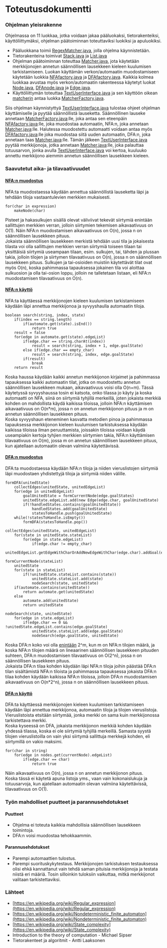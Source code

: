 # Toteutusdokumentti  

### Ohjelman yleisrakenne  
Ohjelmassa on 11 luokkaa, jotka voidaan jakaa pääluokaksi, tietorakenteiksi, käyttöliittymäksi, ohjelman päätoiminnan toteuttaviksi luokiksi ja apuluokiksi.  

* Pääluokkana toimii [RegexMatcher.java](https://github.com/Jeeses313/RegexMatcher/blob/master/src/main/java/regexmatcher/RegexMatcher.java), jolla ohjelma käynnistetään.  
* Tietorakenteina toimivat [Stack.java](https://github.com/Jeeses313/RegexMatcher/blob/master/src/main/java/regexmatcher/domain/Stack.java) ja [List.java](https://github.com/Jeeses313/RegexMatcher/blob/master/src/main/java/regexmatcher/domain/List.java)  
* Ohjelman päätoiminnan toteuttaa [Matcher.java](https://github.com/Jeeses313/RegexMatcher/blob/master/src/main/java/regexmatcher/util/Matcher.java), jota käytetään merkkijonojen annetun säännöllisen lausekkeen kieleen 
kuulumisen tarkistamiseen. Luokan käyttämän verkon/automaatin muodostamiseen käytetään luokkia [NFAfactory.java](https://github.com/Jeeses313/RegexMatcher/blob/master/src/main/java/regexmatcher/util/NFAfactory.java) ja 
[DFAfactory.java](https://github.com/Jeeses313/RegexMatcher/blob/master/src/main/java/regexmatcher/util/DFAfactory.java). Kaikkia kolmea luokkaa avustaa myös verkon/automaatin rakenteessa käytetyt luokat 
[Node.java](https://github.com/Jeeses313/RegexMatcher/blob/master/src/main/java/regexmatcher/domain/Node.java), [DFAnode.java](https://github.com/Jeeses313/RegexMatcher/blob/master/src/main/java/regexmatcher/domain/DFAnode.java) ja 
[Edge.java](https://github.com/Jeeses313/RegexMatcher/blob/master/src/main/java/regexmatcher/domain/Edge.java).  
* Käyttöliittymän toteuttaa [TextUserInterface.java](https://github.com/Jeeses313/RegexMatcher/blob/master/src/main/java/regexmatcher/ui/TextUserInterface.java) ja 
sen käyttöön oikean [matcherin](https://github.com/Jeeses313/RegexMatcher/blob/master/src/main/java/regexmatcher/util/Matcher.java) antaa luokka 
[MatcherFactory.java](https://github.com/Jeeses313/RegexMatcher/blob/master/src/main/java/regexmatcher/util/MatcherFactory.java).  

Siis ohjelman käynnistyttyä [TextUserInterface.java](https://github.com/Jeeses313/RegexMatcher/blob/master/src/main/java/regexmatcher/ui/TextUserInterface.java) tulostaa ohjeet ohjelman käyttämiselle ja pyytää säännöllistä lauseketta. Säännöllinen lauseke 
annetaan [MatcherFactory.java](https://github.com/Jeeses313/RegexMatcher/blob/master/src/main/java/regexmatcher/util/MatcherFactory.java):lle, joka antaa sen eteenpäin [NFAfactory.java](https://github.com/Jeeses313/RegexMatcher/blob/master/src/main/java/regexmatcher/util/NFAfactory.java):lle, 
joka muodostaa automaatin, NFA:n, joka annetaan [Matcher.java](https://github.com/Jeeses313/RegexMatcher/blob/master/src/main/java/regexmatcher/util/Matcher.java):lle. Halutessa muodostettu automaatti voidaan antaa myös 
[DFAfactory.java](https://github.com/Jeeses313/RegexMatcher/blob/master/src/main/java/regexmatcher/util/DFAfactory.java):lle joka muodostaa siitä uuden automaatin, DFA:n, joka annetaan taas [Matcher.java](https://github.com/Jeeses313/RegexMatcher/blob/master/src/main/java/regexmatcher/util/Matcher.java):lle. 
Tämän jälkeen [TextUserInterface.java](https://github.com/Jeeses313/RegexMatcher/blob/master/src/main/java/regexmatcher/ui/TextUserInterface.java) pyytää merkkijonoja, jotka annetaan [Matcher.java](https://github.com/Jeeses313/RegexMatcher/blob/master/src/main/java/regexmatcher/util/Matcher.java):lle, joka 
palauttaa totuusarvon, jonka avulla [TextUserInterface.java](https://github.com/Jeeses313/RegexMatcher/blob/master/src/main/java/regexmatcher/ui/TextUserInterface.java) voi kertoa, kuuluuko annettu merkkijono aiemmin annetun säännöllisen lausekkeen kieleen.

### Saavutetut aika- ja tilavaativuudet  

#### [NFA:n muodostus](https://github.com/Jeeses313/RegexMatcher/blob/master/src/main/java/regexmatcher/util/NFAfactory.java)  
NFA:ta muodostaessa käydään annettua säännöllistä lauseketta läpi ja tehdään tiloja vastaantulevien merkkien mukaisesti.  
```
for(char in expression)
	makeNode(char)
```  
Pisteet ja hakasulkujen sisällä olevat väliviivat tekevät siirtymiä enintään sallittujen merkkien verran, jolloin siirtymien tekemisen aikavaativuus on O(1). Näin NFA:n muodostamisen aikavaativuus on O(n), jossa n on säännöllisen lausekkeen pituus.  
Jokaista säännöllisen lausekkeen merkistä tehdään uusi tila ja jokaisesta tilasta voi olla sallittujen merkkien verran siirtymiä toiseen tilaan tai yksittäisiä siirtymiä useampaan tilaan, esim. sulkujen, tai, tähden ja plussan takia, jolloin tilojen ja siirtymen tilavaativuus on O(n), jossa n on säännöllisen lausekkeen pituus. 
Sulkujen ja tai-osioiden muistiin käytettävät tilat ovat myös O(n), koska pahimmassa tapauksessa jokainen tila voi aloittaa sulkuosion ja olla tai-osion loppu, jolloin ne talletetaan listaan, eli NFA:n muodostamisen tilavaativuus on O(n).  

#### [NFA:n käyttö](https://github.com/Jeeses313/RegexMatcher/blob/master/src/main/java/regexmatcher/util/Matcher.java)  
NFA:ta käyttäessä merkkijonojen kieleen kuulumisen tarkistamiseen käydään läpi annettua merkkijonoa ja syvyyshaulla automaatin tiloja.  
```
boolean search(string, index, state)
	if(index == string.length)
		if(automate.get(state).isEnd())
			return true
	result = false
	for(edge in automate.get(state).edgeList)
		if(edge.char == string.charAt(index))
			result = search(string, index + 1, edge.goalState)
		else if(edge.char == empty_char)
			result = search(string, index, edge.goalState)
		if(result)
			break
	return result
```  
Koska haussa käydään kaikki annetun merkkijonon kirjaimet ja pahimmassa tapauksessa kaikki automaatin tilat, jotka on muodostettu annetun säännöllisen lausekkeen mukaan, aikavaativuus voisi olla O(n+m). 
Tässä käytetyssä syvyyshaussa tosin ei katsota, onko tilassa jo käyty ja koska automaatti on NFA, siinä on siirtymiä tyhjillä merkeillä, joten jokaista merkkiä kohden on mahdollista käydä kaikissa tiloissa, jolloin NFA:n käyttämisen 
aikavaativuus on O(n*m), jossa n on annetun merkkijonon pituus ja m on annetun säännöllisen lausekkeen pituus.  
Koska syvyyshaun eteneminen kasvatta metodien pinoa ja pahimmassa tapauksessa merkkijonon kieleen kuulumisen tarkistuksessa käydään kaikissa tiloissa ilman peruuttamista, joissakin tiloissa voidaan käydä useampiakin kertoja 
tyhjien merkkien siirtymien takia, NFA:n käyttämisen tilavaativuus on O(m), jossa m on annetun säännöllisen lausekkeen pituus, kun ajatellaan automaatin olevan valmiina käytettävissä.

#### [DFA:n muodostus](https://github.com/Jeeses313/RegexMatcher/blob/master/src/main/java/regexmatcher/util/DFAfactory.java)  
DFA:ta muodostaessa käydään NFA:n tiloja ja niiden vieruslistojen siirtymiä läpi muodostaen yhdistettyjä tiloja ja siirtymiä niiden välille.  
```
formDFA(unitedState)
	collectEdges(unitedState, unitedEdgeList)
	for(edge in unitedEdgeList)
		goalUnitedState = formCurrentNode(edge.goalStates)
		unitedState.edgeList.add(new Edge(edge.char, goalUnitedState)
		if(!handledStates.contains(goalUnitedState))
			handledStates.add(goalUnitedState)
			statesToHandle.push(goalUnitedState)
	while(!statesToHandle.isEmpty())
		formDFA(statesToHandle.pop())

collectEdges(unitedState, unitedEdgeList)
	for(state in unitedState.stateList)
		for(edge in state.edgeList)
			if(edge.char != empty_char)
				unitedEdgeList.getEdgeWithCharOrAddNewEdgeWithChar(edge.char).addGoal(edge.goalState)
				
formCurrentNode(stateList)
	unitedState
	for(state in stateList)
		if(!unitedState.stateList.contains(state))
			unitedState.stateList.add(state)
			nodeSearch(state, unitedState)
	if(automate.contains(unitedState))
		return automate.get(unitedState)
	else
		automate.add(unitedState)
		return unitedState
		
nodeSearch(state, unitedState)
	for(edge in state.edgeList)
		if(edge.char == 0 && !unitedState.edgeList.contains(edge.goalState)
			unitedState.stateList.add(edge.goalState)
			nodeSearch(edge.goalState, unitedState)
```  
Koska DFA:n koko voi olla [enintään](https://en.wikipedia.org/wiki/State_complexity) 2^m, kun m on NFA:n tilojen määrä, ja koska NFA:n tilojen määrä on lineaarinen säännöllisen lausekkeen pituuden suhteen, 
DFA:n muodostamisen tilavaativuus on O(2^n), jossa n on säännöllisen lausekkeen pituus.  
Jokaista DFA:n tilaa kohden käydään läpi NFA:n tiloja joihin päästää DFA:n tilan sisältämistä NFA:n tiloista ja pahimmassa tapauksessa jokaista DFA:n tilaa 
kohden käydään kaikissa NFA:n tiloissa, jolloin DFA:n muodostamisen aikavaativuus on O(n*2^n), jossa n on säännöllisen lausekkeen pituus.  

#### [DFA:n käyttö](https://github.com/Jeeses313/RegexMatcher/blob/master/src/main/java/regexmatcher/util/Matcher.java)  
DFA:ta käyttäessä merkkijonojen kieleen kuulumisen tarkistamiseen käydään läpi annettua merkkijonoa, automaatin tiloja ja tilojen vieruslistoja. Vieruslistoista etsitään siirtymää, jonka merkki on sama kuin merkkijonossa tarkistettava merkki.  
Koska kyseessä on DFA, jokaista merkkijonon merkkiä kohden käydään yhdessä tilassa, koska ei ole siirtymiä tyhjillä merkeillä. Samasta syystä tilojen vieruslistoilla on vain yksi siirtymä sallittuja merkkejä kohden, eli siirtymillä on vakio maksimi. 
```
for(char in string)
	for(edge in nodes.get(currentNode).edgeList)
		if(edge.char == char)
			return true
```  
Näin aikavaativuus on O(n), jossa n on annetun merkkijonon pituus.  
Koska tässä ei käytetä apuna listoja yms., vaan vain kokonaislukuja ja totuusarvoja, kun ajatellaan automaatin olevan valmiina käytettävissä, tilavaativuus on O(1).  

### Työn mahdolliset puutteet ja parannusehdotukset  
#### Puutteet  
* Ohjelma ei toteuta kaikkia mahdollisia säännöllisen lausekkeen toimintoja.  
* DFA:n voisi muodostaa tehokkaammin.  

#### Parannusehdotukset  
* Parempi automaattien tulostus.  
* Parempi suorituskykytestaus. Merkkijonojen tarkistuksen testauksessa olisi ehkä kannattanut vain tehdä saman pituisia merkkijonoja ja testata niistä eri määriä. Tosin silloinkin tuloksiin vaikuttaa, mitkä merkkijonot valitaan tarkistettaviksi. 

### Lähteet  
* [https://en.wikipedia.org/wiki/Regular_expression](https://en.wikipedia.org/wiki/Regular_expression)  
* [https://en.wikipedia.org/wiki/Nondeterministic_finite_automaton](https://en.wikipedia.org/wiki/Nondeterministic_finite_automaton)  
* [https://en.wikipedia.org/wiki/State_complexity](https://en.wikipedia.org/wiki/State_complexity)  
* Introduction to the theory of computation - Michael Sipser  
* Tietorakenteet ja algoritmit - Antti Laaksonen
